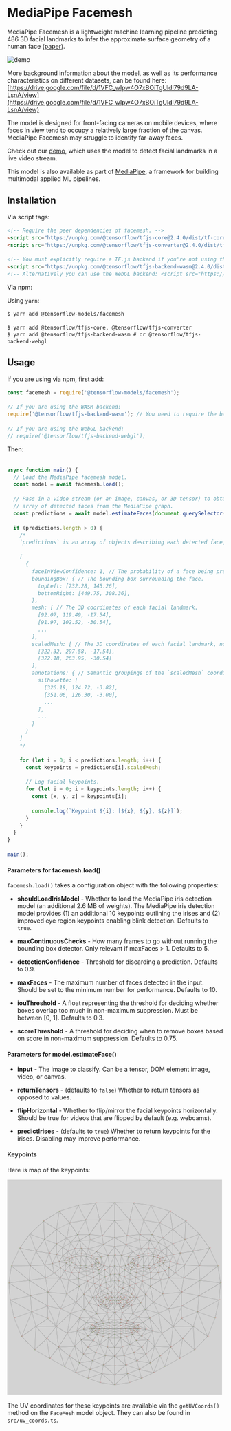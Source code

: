 # MediaPipe Facemesh

MediaPipe Facemesh is a lightweight machine learning pipeline predicting 486 3D facial landmarks to infer the approximate surface geometry of a human face ([paper](https://arxiv.org/pdf/1907.06724.pdf)).

<img src="demo.gif" alt="demo" style="width: 640px;"/>

More background information about the model, as well as its performance characteristics on different datasets, can be found here: [https://drive.google.com/file/d/1VFC_wIpw4O7xBOiTgUldl79d9LA-LsnA/view](https://drive.google.com/file/d/1VFC_wIpw4O7xBOiTgUldl79d9LA-LsnA/view)

The model is designed for front-facing cameras on mobile devices, where faces in view tend to occupy a relatively large fraction of the canvas. MediaPipe Facemesh may struggle to identify far-away faces.

Check out our [demo](https://storage.googleapis.com/tfjs-models/demos/facemesh/index.html), which uses the model to detect facial landmarks in a live video stream.

This model is also available as part of [MediaPipe](https://github.com/google/mediapipe/tree/master/mediapipe/models), a
framework for building multimodal applied ML pipelines.

## Installation

Via script tags:

```html
<!-- Require the peer dependencies of facemesh. -->
<script src="https://unpkg.com/@tensorflow/tfjs-core@2.4.0/dist/tf-core.js"></script>
<script src="https://unpkg.com/@tensorflow/tfjs-converter@2.4.0/dist/tf-converter.js"></script>

<!-- You must explicitly require a TF.js backend if you're not using the tfs union bundle. -->
<script src="https://unpkg.com/@tensorflow/tfjs-backend-wasm@2.4.0/dist/tf-backend-wasm.js"></script>
<!-- Alternatively you can use the WebGL backend: <script src="https://unpkg.com/@tensorflow/tfjs-backend-webgl@2.4.0/dist/tf-backend-webgl.js"></script> -->
```

Via npm:

Using `yarn`:

    $ yarn add @tensorflow-models/facemesh

    $ yarn add @tensorflow/tfjs-core, @tensorflow/tfjs-converter
    $ yarn add @tensorflow/tfjs-backend-wasm # or @tensorflow/tfjs-backend-webgl

## Usage

If you are using via npm, first add:

```js
const facemesh = require('@tensorflow-models/facemesh');

// If you are using the WASM backend:
require('@tensorflow/tfjs-backend-wasm'); // You need to require the backend explicitly because facemesh itself does not

// If you are using the WebGL backend:
// require('@tensorflow/tfjs-backend-webgl');
```

Then:

```js

async function main() {
  // Load the MediaPipe facemesh model.
  const model = await facemesh.load();

  // Pass in a video stream (or an image, canvas, or 3D tensor) to obtain an
  // array of detected faces from the MediaPipe graph.
  const predictions = await model.estimateFaces(document.querySelector("video"));

  if (predictions.length > 0) {
    /*
    `predictions` is an array of objects describing each detected face, for example:

    [
      {
        faceInViewConfidence: 1, // The probability of a face being present.
        boundingBox: { // The bounding box surrounding the face.
          topLeft: [232.28, 145.26],
          bottomRight: [449.75, 308.36],
        },
        mesh: [ // The 3D coordinates of each facial landmark.
          [92.07, 119.49, -17.54],
          [91.97, 102.52, -30.54],
          ...
        ],
        scaledMesh: [ // The 3D coordinates of each facial landmark, normalized.
          [322.32, 297.58, -17.54],
          [322.18, 263.95, -30.54]
        ],
        annotations: { // Semantic groupings of the `scaledMesh` coordinates.
          silhouette: [
            [326.19, 124.72, -3.82],
            [351.06, 126.30, -3.00],
            ...
          ],
          ...
        }
      }
    ]
    */

    for (let i = 0; i < predictions.length; i++) {
      const keypoints = predictions[i].scaledMesh;

      // Log facial keypoints.
      for (let i = 0; i < keypoints.length; i++) {
        const [x, y, z] = keypoints[i];

        console.log(`Keypoint ${i}: [${x}, ${y}, ${z}]`);
      }
    }
  }
}

main();

```

#### Parameters for facemesh.load()

`facemesh.load()` takes a configuration object with the following properties:

* **shouldLoadIrisModel** - Whether to load the MediaPipe iris detection model (an additional 2.6 MB of weights). The MediaPipe iris detection model provides (1) an additional 10 keypoints outlining the irises and (2) improved eye region keypoints enabling blink detection. Defaults to `true`.

* **maxContinuousChecks** - How many frames to go without running the bounding box detector. Only relevant if maxFaces > 1. Defaults to 5.

* **detectionConfidence** - Threshold for discarding a prediction. Defaults to 0.9.

* **maxFaces** - The maximum number of faces detected in the input. Should be set to the minimum number for performance. Defaults to 10.

* **iouThreshold** - A float representing the threshold for deciding whether boxes overlap too much in non-maximum suppression. Must be between [0, 1]. Defaults to 0.3.

* **scoreThreshold** - A threshold for deciding when to remove boxes based on score in non-maximum suppression. Defaults to 0.75.

#### Parameters for model.estimateFace()

* **input** - The image to classify. Can be a tensor, DOM element image, video, or canvas.

* **returnTensors** - (defaults to `false`) Whether to return tensors as opposed to values.

* **flipHorizontal** - Whether to flip/mirror the facial keypoints horizontally. Should be true for videos that are flipped by default (e.g. webcams).

* **predictIrises** - (defaults to `true`) Whether to return keypoints for the irises. Disabling may improve performance.

#### Keypoints

Here is map of the keypoints:

<img src="mesh_map.jpg" alt="keypoints_map" style="width: 500px; height: 500px">

The UV coordinates for these keypoints are available via the `getUVCoords()` method on the `FaceMesh` model object. They can also be found in `src/uv_coords.ts`.
